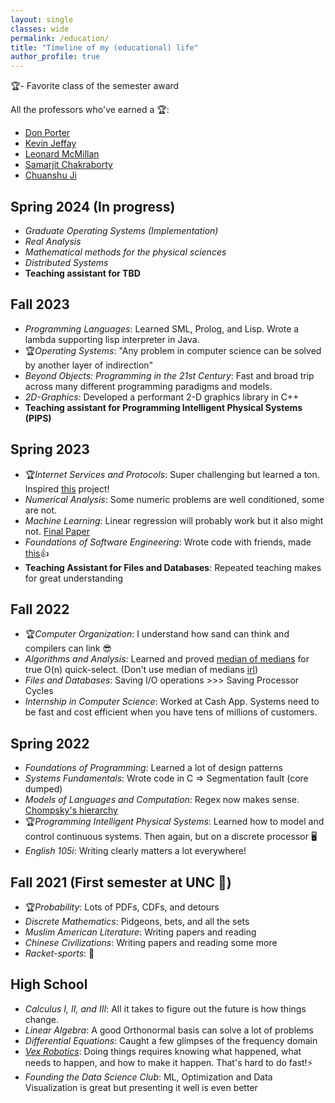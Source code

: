 ```yaml
---
layout: single
classes: wide
permalink: /education/
title: "Timeline of my (educational) life"
author_profile: true
---
```


🏆- Favorite class of the semester award

All the professors who've earned a 🏆:
* [Don Porter](https://www.cs.unc.edu/~porter/)
* [Kevin Jeffay](https://jeffay.web.unc.edu/)
* [Leonard McMillan](http://www.csbio.unc.edu/mcmillan/index.py)
* [Samarjit Chakraborty](https://www.cs.unc.edu/~samarjit/)
* [Chuanshu Ji](https://stor.unc.edu/faculty-member/ji-chuanshu/)

## Spring 2024 (In progress)
* *Graduate Operating Systems (Implementation)*
* *Real Analysis*
* *Mathematical methods for the physical sciences*
* *Distributed Systems*
* **Teaching assistant for TBD**

## Fall 2023
* *Programming Languages*: Learned SML, Prolog, and Lisp. Wrote a lambda supporting lisp interpreter in Java.
* 🏆*Operating Systems*: "Any problem in computer science can be solved by another layer of indirection"
* *Beyond Objects: Programming in the 21st Century*: Fast and broad trip across many different programming paradigms and models.
* *2D-Graphics*: Developed a performant 2-D graphics library in C++
* **Teaching assistant for Programming Intelligent Physical Systems (PIPS)**

## Spring 2023
* 🏆*Internet Services and Protocols*: Super challenging but learned a ton. Inspired [this](/systems/networking/2023/05/22/rucket.html) project!
* *Numerical Analysis*: Some numeric problems are well conditioned, some are not.
* *Machine Learning*: Linear regression will probably work but it also might not. [Final Paper](/assets//misc/COMP_562_Final_Project_Report.pdf)
* *Foundations of Software Engineering*: Wrote code with friends, made [this](https://team-d8-comp423-23s.apps.cloudapps.unc.edu/)👍
* **Teaching Assistant for Files and Databases**: Repeated teaching makes for great understanding

## Fall 2022
* 🏆*Computer Organization*: I understand how sand can think and compilers can link 😎
* *Algorithms and Analysis*: Learned and proved [median of medians](https://austinrochford.com/posts/2013-10-28-median-of-medians.html) for true O(n) quick-select. (Don't use median of medians [irl](https://stackoverflow.com/questions/66625693/quick-select-with-random-pick-index-or-with-median-of-medians))
* *Files and Databases*: Saving I/O operations \>\>> Saving Processor Cycles
* *Internship in Computer Science*: Worked at Cash App. Systems need to be fast and cost efficient when you have tens of millions of customers.

## Spring 2022
* *Foundations of Programming*: Learned a lot of design patterns
* *Systems Fundamentals*: Wrote code in C => Segmentation fault (core dumped)
* *Models of Languages and Computation*: Regex now makes sense. [Chompsky's hierarchy](https://www.youtube.com/watch?v=224plb3bCog)
* 🏆*Programming Intelligent Physical Systems*: Learned how to model and control continuous systems. Then again, but on a discrete processor 🖥️
* *English 105i*: Writing clearly matters a lot everywhere!

## Fall 2021 (First semester at UNC 🐏)
* 🏆*Probability*: Lots of PDFs, CDFs, and detours
* *Discrete Mathematics*: Pidgeons, bets, and all the sets
* *Muslim American Literature*: Writing papers and reading
* *Chinese Civilizations*: Writing papers and reading some more
* *Racket-sports*: 🏸


## High School

* *Calculus I, II, and III*: All it takes to figure out the future is how things change.
* *Linear Algebra*: A good Orthonormal basis can solve a lot of problems
* *Differential Equations*: Caught a few glimpses of the frequency domain
* [*Vex Robotics*](https://www.robotevents.com/teams/VRC/33011x): Doing things requires knowing what happened, what needs to happen, and how to make it happen. That's hard to do fast!⚡
* *Founding the Data Science Club*: ML, Optimization and Data Visualization is great but presenting it well is even better
